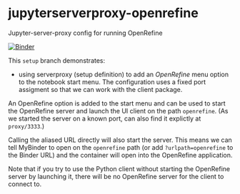 # jupyterserverproxy-openrefine
Jupyter-server-proxy config for running OpenRefine

[![Binder](https://mybinder.org/badge_logo.svg)](https://mybinder.org/v2/gh/psychemedia/jupyterserverproxy-openrefine/setup)

This `setup` branch demonstrates:

- using serverproxy (setup definition) to add an *OpenRefine* menu option to the notebook start menu. The configuration uses a fixed port assigment so that we can work with the client package.

An OpenRefine option is added to the start menu and can be used to start the OpenRefine server and launch the UI client on the path `openrefine`. (As we started the server on a known port, can also find it explictly at `proxy/3333`.)

Calling the aliased URL directly will also start the server. This means we can tell MyBinder to open on the `openrefine` path (or add `?urlpath=openrefine` to the Binder URL) and the container will open into the OpenRefine application.

Note that if you try to use the Python client without starting the OpenRefine server by launching it, there will be no OpenRefine server for the client to connect to.